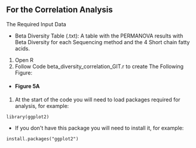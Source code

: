 ## For the Correlation Analysis
The Required Input Data
* Beta Diversity Table (.txt): A table with the PERMANOVA results with Beta Diversity for each Sequencing method and the 4 Short chain fatty acids.

1. Open R
1. Follow Code beta_diversity_correlation_GIT.r to create The Following Figure:
  * #### Figure 5A
  1. At the start of the code you will need to load packages required for analysis, for example:
```
library(ggplot2)
```
* If you don't have this package you will need to install it, for example:
```
install.packages("ggplot2")
```
